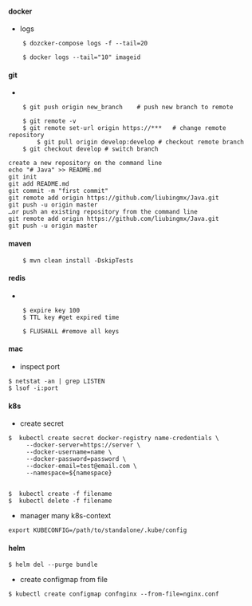 #### docker
- logs
```
	$ dozcker-compose logs -f --tail=20

	$ docker logs --tail="10" imageid
```

#### git

- 
```
	$ git push origin new_branch    # push new branch to remote
	
	$ git remote -v
	$ git remote set-url origin https://***   # change remote repository
        $ git pull origin develop:develop # checkout remote branch
	$ git checkout develop # switch branch

create a new repository on the command line
echo "# Java" >> README.md
git init
git add README.md
git commit -m "first commit"
git remote add origin https://github.com/liubingmx/Java.git
git push -u origin master
…or push an existing repository from the command line
git remote add origin https://github.com/liubingmx/Java.git
git push -u origin master
```
#### maven

```
	$ mvn clean install -DskipTests
```

#### redis
- 
```
	$ expire key 100
	$ TTL key #get expired time 

	$ FLUSHALL #remove all keys
```

#### mac

- inspect port
```
$ netstat -an | grep LISTEN
$ lsof -i:port
```

#### k8s

- create secret 
```
$  kubectl create secret docker-registry name-credentials \
 	 --docker-server=https://server \
	 --docker-username=name \
	 --docker-password=password \
	 --docker-email=test@email.com \
	 --namespace=${namespace}


$  kubectl create -f filename
$  kubectl delete -f filename
```

- manager many k8s-context
```
export KUBECONFIG=/path/to/standalone/.kube/config
```

#### helm
```
$ helm del --purge bundle
```










- create configmap from file
```
$ kubectl create configmap confnginx --from-file=nginx.conf
```





